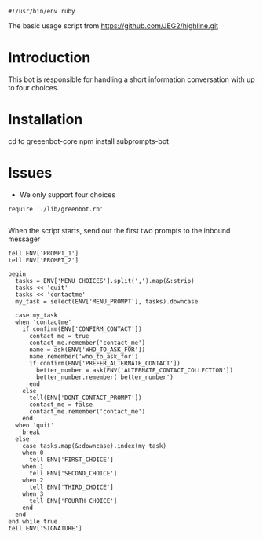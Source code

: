 





  

```
#!/usr/bin/env ruby

```







The basic usage script from https://github.com/JEG2/highline.git

# Introduction
This bot is responsible for handling a short information conversation
with up to four choices.

# Installation
cd to greeenbot-core
npm install subprompts-bot

# Issues
* We only support four choices


  

```
require './lib/greenbot.rb'


```







When the script starts, send out the first two prompts to the inbound
messager



  

```
tell ENV['PROMPT_1']
tell ENV['PROMPT_2']

begin
  tasks = ENV['MENU_CHOICES'].split(',').map(&:strip)
  tasks << 'quit'
  tasks << 'contactme'
  my_task = select(ENV['MENU_PROMPT'], tasks).downcase

  case my_task
  when 'contactme'
    if confirm(ENV['CONFIRM_CONTACT'])
      contact_me = true
      contact_me.remember('contact_me')
      name = ask(ENV['WHO_TO_ASK_FOR'])
      name.remember('who_to_ask_for')
      if confirm(ENV['PREFER_ALTERNATE_CONTACT'])
        better_number = ask(ENV['ALTERNATE_CONTACT_COLLECTION'])
        better_number.remember('better_number')
      end
    else
      tell(ENV['DONT_CONTACT_PROMPT'])
      contact_me = false
      contact_me.remember('contact_me')
    end
  when 'quit'
    break
  else
    case tasks.map(&:downcase).index(my_task)
    when 0
      tell ENV['FIRST_CHOICE']
    when 1
      tell ENV['SECOND_CHOICE']
    when 2
      tell ENV['THIRD_CHOICE']
    when 3
      tell ENV['FOURTH_CHOICE']
    end
  end
end while true
tell ENV['SIGNATURE']


```




